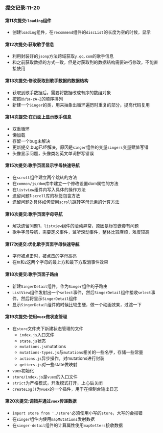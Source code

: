 ### 提交记录:11-20
#### 第11次提交:`loading`组件
+ 创建`loading`组件，在`recommend`组件的`discList`的长度为空的时候，显示

#### 第12次提交:获取歌手信息
+ 利用封装好的`jsonp`方法跨域获取`y.qq.com`的歌手信息
+ 和之前获取数据的方式一致，但是对获取到的数据结构需要进行修改，不能直接使用

#### 第13次提交:修改获取到歌手数据的数据结构
+ 获取到歌手数据后，需要将数据改成有序的数组对象
+ 按照`热门a-zA-Z`的顺序排列
+ 新建一个`Singer`的类，用来抽象出循环遍历时重复的部分，提高代码复用

#### 第14次提交:在页面上显示歌手信息
+ 双重循环
+ 懒加载
+ 存留一个bug未解决
+ 更新提交:bug已经解决，原因是`singer`组件的变量`singers`变量赋值写错
+ 头像显示问题，头像类名英文单词拼写错误

#### 第15次提交:歌手页面显示字母快速导航
+ 在`scroll`组件建立两个跳转的方法
+ 在`common/js/dom`库中建立一个修改设置dom属性的方法
+ 在`listview`组件内写入具体的操作方法
+ 遗留问题1:`scroll`库的标签包含方法
+ 遗留问题2:具体如何使用`scroll`跳转字母元素的计算方法

#### 第16次提交:歌手页面字母导航
+ 解决遗留问题1，`listview`组件的滚动异常，原因是标签嵌套有问题
+ 歌手字母导航，需要定义事件，监听滚动事件，整体比较麻烦，难度较高

#### 第17次提交:优化歌手页面字母快速导航
+ 字母被点击时，被点击的字母高亮
+ 在`热`和`Z`这两个字母的最上方和最下方取消事件效果

#### 第18次提交:歌手页面子路由
+ 新建`SingerDetail`组件，作为`Singer`组件的子路由
+ `ListView`组件发射出一个`select`事件，然后`SingerDetail`组件接收`select`事件，然后将显示`SingerDetail`组件
+ 显示`SingerDetail`组件的时候比较生硬，做一个动画效果，过渡一下

#### 第19次提交:使用`vuex`做状态管理
+ 在`store`文件夹下新建状态管理的文件
  * `index.js`入口文件
  * `state.js`状态
  * `mutations.js`mutations
  * `mutations-types.js`与`mutations`相关的一些名字，存储一些常量
  * `actions.js`异步操作，对mutations进行封装
  * `getters.js`对一些state做映射
+ `vuex`初始化
+ `store/index.js`是`vuex`的入口文件
+ `strict`为严格模式，开发模式打开，上心后关闭
+ `createLog()`为`vuex`的一个插件，用于在控制台输出日志

#### 第20次提交:调错并通过`vuex`传递数据
+ `import store from './store'`必须使用小写的`store`，大写的会报错
+ 在`singer`组件内使用`mapMutations`发射数据
+ 在`singer-detail`组件的计算属性使用`mapGetters`接收数据
